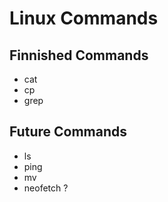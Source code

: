 # Linux Commands



## Finnished Commands

- cat
- cp
- grep

## Future Commands

- ls
- ping
- mv
- neofetch ?
